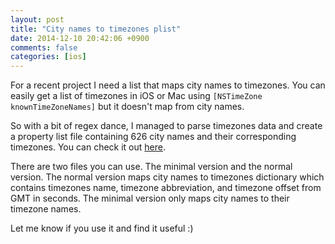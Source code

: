 ```yaml
---
layout: post
title: "City names to timezones plist"
date: 2014-12-10 20:42:06 +0900
comments: false
categories: [ios]
---
```

For a recent project I need a list that maps city names to timezones. You can easily get a list of timezones in iOS or Mac using `[NSTimeZone knownTimeZoneNames]` but it doesn't map from city names.

<!--more-->

So with a bit of regex dance, I managed to parse timezones data and create a property list file containing 626 city names and their corresponding timezones. You can check it out [here](https://github.com/nicnocquee/Timezones-Property-List).

There are two files you can use. The minimal version and the normal version. The normal version maps city names to timezones dictionary which contains timezones name, timezone abbreviation, and timezone offset from GMT in seconds. The minimal version only maps city names to their timezone names.

Let me know if you use it and find it useful :)